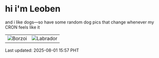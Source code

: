 # hi i'm Leoben

and i like dogs—so have some random dog pics that change whenever my CRON feels like it

|  |  |
|--------|----------|
| ![Borzoi](https://random-dog-vercel.vercel.app/api/random-borzoi?v=1754035055) | ![Labrador](https://random-dog-vercel.vercel.app/api/random-labrador?v=1754035055) |

Last updated: 2025-08-01 15:57 PHT
